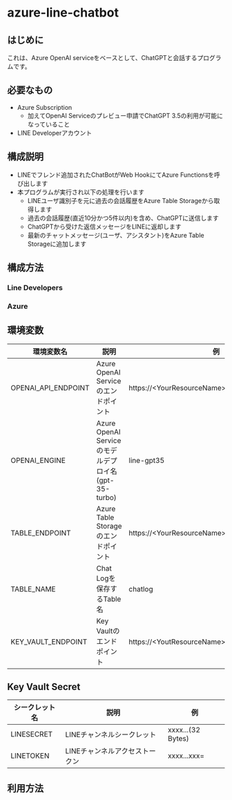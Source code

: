 # azure-line-chatbot

## はじめに

これは、Azure OpenAI serviceをベースとして、ChatGPTと会話するプログラムです。

## 必要なもの

- Azure Subscription
  - 加えてOpenAI Serviceのプレビュー申請でChatGPT 3.5の利用が可能になっていること
- LINE Developerアカウント

## 構成説明

- LINEでフレンド追加されたChatBotがWeb HookにてAzure Functionsを呼び出します
- 本プログラムが実行され以下の処理を行います
  - LINEユーザ識別子を元に過去の会話履歴をAzure Table Storageから取得します
  - 過去の会話履歴(直近10分かつ5件以内)を含め、ChatGPTに送信します
  - ChatGPTから受けた返信メッセージをLINEに返却します
  - 最新のチャットメッセージ(ユーザ、アシスタント)をAzure Table Storageに追加します

## 構成方法

### Line Developers

### Azure

## 環境変数

|環境変数名|説明|例|
|--|--|--|
OPENAI_API_ENDPOINT|Azure OpenAI Serviceのエンドポイント|https://\<YourResourceName\>.openai.azure.com/
OPENAI_ENGINE|Azure OpenAI Serviceのモデルデプロイ名(gpt-35-turbo)|line-gpt35
TABLE_ENDPOINT|Azure Table Storageのエンドポイント|https://\<YourResourceName\>.table.core.windows.net
TABLE_NAME|Chat Logを保存するTable名|chatlog
KEY_VAULT_ENDPOINT|Key Vaultのエンドポイント|https://\<YoutResourceName\>.vault.azure.net/

## Key Vault Secret

|シークレット名|説明|例|
|--|--|--|
LINESECRET|LINEチャンネルシークレット|xxxx...(32 Bytes)
LINETOKEN|LINEチャンネルアクセストークン|xxxx...xxx=

## 利用方法

